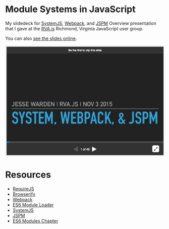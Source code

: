 # Module Systems in JavaScript

My slidedeck for [SystemJS](https://github.com/systemjs/systemjs), [Webpack](https://webpack.github.io/), and [JSPM](http://jspm.io/) Overview presentation that I gave at the [RVA.js](http://rvajs.com/) Richmond, Virginia JavaScript user group.

You can also [see the slides online](http://www.slideshare.net/jesterxl/system-webpackjspm).

[![Slide Link](slide-preview.png)](http://www.slideshare.net/jesterxl/system-webpackjspm)

# Resources

- [RequireJS](http://requirejs.org/)
- [Browserify](https://github.com/substack/browserify-handbook)
- [Webpack](https://webpack.github.io/)
- [ES6 Module Loader](https://github.com/ModuleLoader/es6-module-loader)
- [SystemJS](https://github.com/systemjs/systemjs)
- [JSPM](http://jspm.io/)
- [ES6 Modules Chapter](http://exploringjs.com/es6/ch_modules.html)